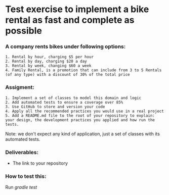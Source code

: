 # Test exercise to implement a bike rental as fast and complete as possible

### A company rents bikes under following options:
    
    1. Rental by hour, charging $5 per hour
    2. Rental by day, charging $20 a day
    3. Rental by week, changing $60 a week
    4. Family Rental, is a promotion that can include from 3 to 5 Rentals (of any type) with a discount of 30% of the total price
    
### Assigment:
    1. Implement a set of classes to model this domain and logic
    2. Add automated tests to ensure a coverage over 85%
    3. Use GitHub to store and version your code
    4. Apply all the recommended practices you would use in a real project
    5. Add a README.md file to the root of your repository to explain: your design, the development practices you applied and how run the tests.
    
Note: we don't expect any kind of application, just a set of classes with its automated tests.
    
### Deliverables:
 *  The link to your repository
  
### How to test this:
Run _gradle test_